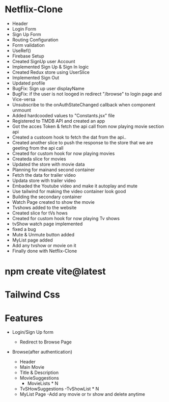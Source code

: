 # Netflix-Clone

- Header
- Login Form
- Sign Up Form
- Routing Configuration
- Form validation
- UseRef()
- Firebase Setup
- Created SignUp user Account
- Implemented Sign Up & Sign In logic
- Created Redux store using UserSlice
- Implemented Sign Out
- Updated profile
- BugFix: Sign up user displayName
- BugFix: if the user is not looged in redirect "/browse" to login page and Vice-versa
- Unsubscribe to the onAuthStateChanged callback when component unmount
- Added hardcooded values to "Constants.jsx" file
- Registered to TMDB API and created an app
- Got the acces Token & fetch the api call from now playing movie section api
- Created a custoom hook to fetch the dat from the api..
- Created another slice to push the response to the store that we are geeting from the api call
- Created for custom hook for now playing movies
- Createda slice for movies
- Updated the store with movie data
- Planning for mainand second container
- Fetch the data for trailer video
- Updata store with trailer video
- Embaded the Youtube video and make it autoplay and mute
- Use tailwind for making the video container look good
- Building the secondary container
- Watch Page created to show the movie
- Tvshows added to the website
- Created slice for tVs hows
- Created for custom hook for now playing Tv shows
- tvShow watch page implemented
- fixed a bug
- Mute & Unmute button added
- MyList page added 
- Add any tvshow or movie on it
- Finally done with Netflix-Clone
# npm create vite@latest

# Tailwind Css

# Features

- Login/Sign Up form
  - Redirect to Browse Page
- Browse(after authentication)

  - Header
  - Main Movie
  - Title & Description
  - MovieSuggestions
    - MovieLists \* N
  - TvSHowSuggestions
    -TvShowList \* N
  - MyList Page 
    -Add any movie or tv show and delete anytime  